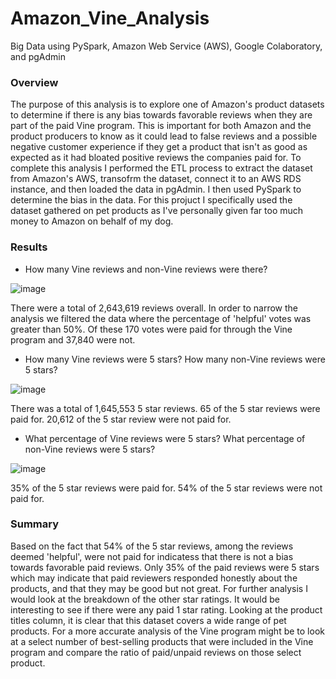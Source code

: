 # Amazon_Vine_Analysis
Big Data using PySpark, Amazon Web Service (AWS), Google Colaboratory, and pgAdmin

### Overview

The purpose of this analysis is to explore one of Amazon's product datasets to determine if there is any bias towards favorable reviews when they are part of the paid Vine program. This is important for both Amazon and the product producers to know as it could lead to false reviews and a possible negative customer experience if they get a product that isn't as good as expected as it had bloated positive reviews the companies paid for. 
To complete this analysis I performed the ETL process to extract the dataset from Amazon's AWS, transofrm the dataset, connect it to an AWS RDS instance, and then loaded the data in pgAdmin. I then used PySpark to determine the bias in the data. For this projuct I specifically used the dataset gathered on pet products as I've personally given far too much money to Amazon on behalf of my dog. 

### Results

- How many Vine reviews and non-Vine reviews were there?

![image](https://user-images.githubusercontent.com/100727593/175835942-8b9e111a-ceb2-4308-9fd0-32a7510b4411.png)

There were a total of 2,643,619 reviews overall. In order to narrow the analysis we filtered the data where the percentage of 'helpful' votes was greater than 50%. Of these 170 votes were paid for through the Vine program and 37,840 were not. 

- How many Vine reviews were 5 stars? How many non-Vine reviews were 5 stars?

![image](https://user-images.githubusercontent.com/100727593/175836185-30df3515-b858-43fb-ae8a-03def9b962f5.png)

There was a total of 1,645,553 5 star reviews. 65 of the 5 star reviews were paid for. 20,612 of the 5 star review were not paid for. 

- What percentage of Vine reviews were 5 stars? What percentage of non-Vine reviews were 5 stars?

![image](https://user-images.githubusercontent.com/100727593/175836227-cfc3abf5-b01b-42fe-9081-1175d3022e06.png)

35% of the 5 star reviews were paid for. 54% of the 5 star reviews were not paid for. 

### Summary

Based on the fact that 54% of the 5 star reviews, among the reviews deemed 'helpful', were not paid for indicatess that there is not a bias towards favorable paid reviews. Only 35% of the paid reviews were 5 stars which may indicate that paid reviewers responded honestly about the products, and that they may be good but not great. For further analysis I would look at the breakdown of the other star ratings. It would be interesting to see if there were any paid 1 star rating. 
Looking at the product titles column, it is clear that this dataset covers a wide range of pet products. For a more accurate analysis of the Vine program might be to look at a select number of best-selling products that were included in the Vine program and compare the ratio of paid/unpaid reviews on those select product. 
